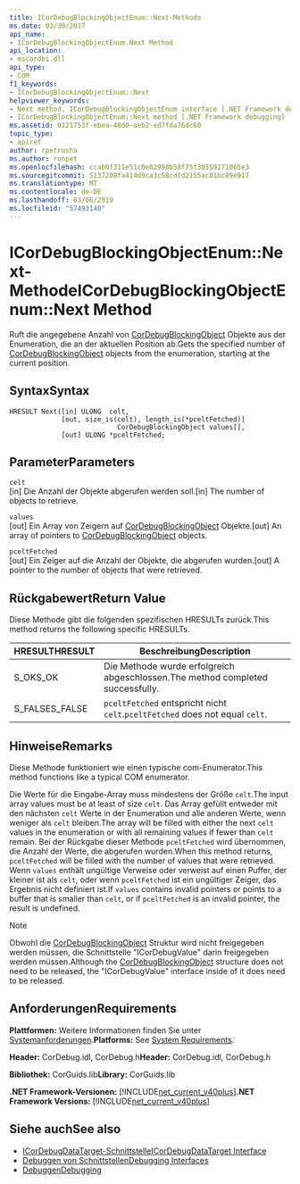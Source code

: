 ```yaml
---
title: ICorDebugBlockingObjectEnum::Next-Methode
ms.date: 03/30/2017
api_name:
- ICorDebugBlockingObjectEnum.Next Method
api_location:
- mscordbi.dll
api_type:
- COM
f1_keywords:
- ICorDebugBlockingObjectEnum::Next
helpviewer_keywords:
- Next method, ICorDebugBlockingObjectEnum interface [.NET Framework debugging]
- ICorDebugBlockingObjectEnum::Next method [.NET Framework debugging]
ms.assetid: 0121753f-ebea-48d0-aeb2-ed7fda76dc60
topic_type:
- apiref
author: rpetrusha
ms.author: ronpet
ms.openlocfilehash: ccab0f311e51c0e82998b58f75f38359271065e3
ms.sourcegitcommit: 5137208fa414d9ca3c58cdfd2155ac81bc89e917
ms.translationtype: MT
ms.contentlocale: de-DE
ms.lasthandoff: 03/06/2019
ms.locfileid: "57493140"
---
```

# <a name="icordebugblockingobjectenumnext-method"></a><span data-ttu-id="50baf-102">ICorDebugBlockingObjectEnum::Next-Methode</span><span class="sxs-lookup"><span data-stu-id="50baf-102">ICorDebugBlockingObjectEnum::Next Method</span></span>
<span data-ttu-id="50baf-103">Ruft die angegebene Anzahl von [CorDebugBlockingObject](../../../../docs/framework/unmanaged-api/debugging/cordebugblockingobject-structure.md) Objekte aus der Enumeration, die an der aktuellen Position ab.</span><span class="sxs-lookup"><span data-stu-id="50baf-103">Gets the specified number of [CorDebugBlockingObject](../../../../docs/framework/unmanaged-api/debugging/cordebugblockingobject-structure.md) objects from the enumeration, starting at the current position.</span></span>  
  
## <a name="syntax"></a><span data-ttu-id="50baf-104">Syntax</span><span class="sxs-lookup"><span data-stu-id="50baf-104">Syntax</span></span>  
  
```  
HRESULT Next([in] ULONG  celt,  
             [out, size_is(celt), length_is(*pceltFetched)]  
                           CorDebugBlockingObject values[],  
             [out] ULONG *pceltFetched;  
```  
  
## <a name="parameters"></a><span data-ttu-id="50baf-105">Parameter</span><span class="sxs-lookup"><span data-stu-id="50baf-105">Parameters</span></span>  
 `celt`  
 <span data-ttu-id="50baf-106">[in] Die Anzahl der Objekte abgerufen werden soll.</span><span class="sxs-lookup"><span data-stu-id="50baf-106">[in] The number of objects to retrieve.</span></span>  
  
 `values`  
 <span data-ttu-id="50baf-107">[out] Ein Array von Zeigern auf [CorDebugBlockingObject](../../../../docs/framework/unmanaged-api/debugging/cordebugblockingobject-structure.md) Objekte.</span><span class="sxs-lookup"><span data-stu-id="50baf-107">[out] An array of pointers to [CorDebugBlockingObject](../../../../docs/framework/unmanaged-api/debugging/cordebugblockingobject-structure.md) objects.</span></span>  
  
 `pceltFetched`  
 <span data-ttu-id="50baf-108">[out] Ein Zeiger auf die Anzahl der Objekte, die abgerufen wurden.</span><span class="sxs-lookup"><span data-stu-id="50baf-108">[out] A pointer to the number of objects that were retrieved.</span></span>  
  
## <a name="return-value"></a><span data-ttu-id="50baf-109">Rückgabewert</span><span class="sxs-lookup"><span data-stu-id="50baf-109">Return Value</span></span>  
 <span data-ttu-id="50baf-110">Diese Methode gibt die folgenden spezifischen HRESULTs zurück.</span><span class="sxs-lookup"><span data-stu-id="50baf-110">This method returns the following specific HRESULTs.</span></span>  
  
|<span data-ttu-id="50baf-111">HRESULT</span><span class="sxs-lookup"><span data-stu-id="50baf-111">HRESULT</span></span>|<span data-ttu-id="50baf-112">Beschreibung</span><span class="sxs-lookup"><span data-stu-id="50baf-112">Description</span></span>|  
|-------------|-----------------|  
|<span data-ttu-id="50baf-113">S_OK</span><span class="sxs-lookup"><span data-stu-id="50baf-113">S_OK</span></span>|<span data-ttu-id="50baf-114">Die Methode wurde erfolgreich abgeschlossen.</span><span class="sxs-lookup"><span data-stu-id="50baf-114">The method completed successfully.</span></span>|  
|<span data-ttu-id="50baf-115">S_FALSE</span><span class="sxs-lookup"><span data-stu-id="50baf-115">S_FALSE</span></span>|<span data-ttu-id="50baf-116">`pceltFetched` entspricht nicht `celt`.</span><span class="sxs-lookup"><span data-stu-id="50baf-116">`pceltFetched` does not equal `celt`.</span></span>|  
  
## <a name="remarks"></a><span data-ttu-id="50baf-117">Hinweise</span><span class="sxs-lookup"><span data-stu-id="50baf-117">Remarks</span></span>  
 <span data-ttu-id="50baf-118">Diese Methode funktioniert wie einen typische com-Enumerator.</span><span class="sxs-lookup"><span data-stu-id="50baf-118">This method functions like a typical COM enumerator.</span></span>  
  
 <span data-ttu-id="50baf-119">Die Werte für die Eingabe-Array muss mindestens der Größe `celt`.</span><span class="sxs-lookup"><span data-stu-id="50baf-119">The input array values must be at least of size `celt`.</span></span> <span data-ttu-id="50baf-120">Das Array gefüllt entweder mit den nächsten `celt` Werte in der Enumeration und alle anderen Werte, wenn weniger als `celt` bleiben.</span><span class="sxs-lookup"><span data-stu-id="50baf-120">The array will be filled with either the next `celt` values in the enumeration or with all remaining values if fewer than `celt` remain.</span></span> <span data-ttu-id="50baf-121">Bei der Rückgabe dieser Methode `pceltFetched` wird übernommen, die Anzahl der Werte, die abgerufen wurden.</span><span class="sxs-lookup"><span data-stu-id="50baf-121">When this method returns, `pceltFetched` will be filled with the number of values that were retrieved.</span></span> <span data-ttu-id="50baf-122">Wenn `values` enthält ungültige Verweise oder verweist auf einen Puffer, der kleiner ist als `celt`, oder wenn `pceltFetched` ist ein ungültiger Zeiger, das Ergebnis nicht definiert ist.</span><span class="sxs-lookup"><span data-stu-id="50baf-122">If `values` contains invalid pointers or points to a buffer that is smaller than `celt`, or if `pceltFetched` is an invalid pointer, the result is undefined.</span></span>  
  
> [!NOTE]
>  <span data-ttu-id="50baf-123">Obwohl die [CorDebugBlockingObject](../../../../docs/framework/unmanaged-api/debugging/cordebugblockingobject-structure.md) Struktur wird nicht freigegeben werden müssen, die Schnittstelle "ICorDebugValue" darin freigegeben werden müssen.</span><span class="sxs-lookup"><span data-stu-id="50baf-123">Although the [CorDebugBlockingObject](../../../../docs/framework/unmanaged-api/debugging/cordebugblockingobject-structure.md) structure does not need to be released, the "ICorDebugValue" interface inside of it does need to be released.</span></span>  
  
## <a name="requirements"></a><span data-ttu-id="50baf-124">Anforderungen</span><span class="sxs-lookup"><span data-stu-id="50baf-124">Requirements</span></span>  
 <span data-ttu-id="50baf-125">**Plattformen:** Weitere Informationen finden Sie unter [Systemanforderungen](../../../../docs/framework/get-started/system-requirements.md).</span><span class="sxs-lookup"><span data-stu-id="50baf-125">**Platforms:** See [System Requirements](../../../../docs/framework/get-started/system-requirements.md).</span></span>  
  
 <span data-ttu-id="50baf-126">**Header:** CorDebug.idl, CorDebug.h</span><span class="sxs-lookup"><span data-stu-id="50baf-126">**Header:** CorDebug.idl, CorDebug.h</span></span>  
  
 <span data-ttu-id="50baf-127">**Bibliothek:** CorGuids.lib</span><span class="sxs-lookup"><span data-stu-id="50baf-127">**Library:** CorGuids.lib</span></span>  
  
 <span data-ttu-id="50baf-128">**.NET Framework-Versionen:** [!INCLUDE[net_current_v40plus](../../../../includes/net-current-v40plus-md.md)]</span><span class="sxs-lookup"><span data-stu-id="50baf-128">**.NET Framework Versions:** [!INCLUDE[net_current_v40plus](../../../../includes/net-current-v40plus-md.md)]</span></span>  
  
## <a name="see-also"></a><span data-ttu-id="50baf-129">Siehe auch</span><span class="sxs-lookup"><span data-stu-id="50baf-129">See also</span></span>
- [<span data-ttu-id="50baf-130">ICorDebugDataTarget-Schnittstelle</span><span class="sxs-lookup"><span data-stu-id="50baf-130">ICorDebugDataTarget Interface</span></span>](../../../../docs/framework/unmanaged-api/debugging/icordebugdatatarget-interface.md)
- [<span data-ttu-id="50baf-131">Debuggen von Schnittstellen</span><span class="sxs-lookup"><span data-stu-id="50baf-131">Debugging Interfaces</span></span>](../../../../docs/framework/unmanaged-api/debugging/debugging-interfaces.md)
- [<span data-ttu-id="50baf-132">Debuggen</span><span class="sxs-lookup"><span data-stu-id="50baf-132">Debugging</span></span>](../../../../docs/framework/unmanaged-api/debugging/index.md)
